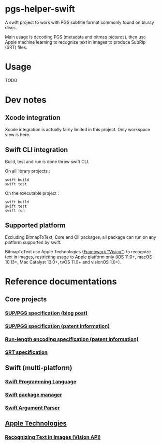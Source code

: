 # pgs-helper-swift
A swift project to work with PGS subtitle format commonly found on bluray discs.

Main usage is decoding PGS (metadata and bitmap pictures), then use Apple machine learning to recognize text in images to produce SubRip (SRT) files.

# Usage

TODO

# Dev notes

## Xcode integration

Xcode integration is actually fairly limited in this project. Only workspace view is here.

## Swift CLI integration

Build, test and run is done throw swift CLI.

On all library projects :

```
swift build
swift test
```

On the executable project :

```
swift build
swift test
swift run
```

## Supported platform

Excluding BitmapToText, Core and Cli packages, all package can run on any platform supported by swift.

BitmapToText use Apple Technologies ([Framework "Vision"](https://developer.apple.com/documentation/vision)) to recognize text in images, restricting
usage to Apple platform only (iOS 11.0+, macOS 10.13+, Mac Catalyst 13.0+, tvOS 11.0+ and visionOS 1.0+).

# Reference documentations

## Core projects

### [SUP/PGS specification (blog post)](https://blog.thescorpius.com/index.php/2017/07/15/presentation-graphic-stream-sup-files-bluray-subtitle-format/)

### [SUP/PGS specification (patent information)](https://encrypted.google.com/patents/US20090185789?cl=da)

### [Run-length encoding specification (patent information)](https://patents.google.com/patent/US7912305)

### [SRT specification](https://docs.fileformat.com/video/srt/)

## Swift (multi-platform)

### [Swift Programming Language](https://docs.swift.org/swift-book/documentation/the-swift-programming-language/)

### [Swift package manager](https://www.swift.org/documentation/package-manager/)

### [Swift Argument Parser](https://swiftpackageindex.com/apple/swift-argument-parser/documentation)

## [Apple Technologies](https://developer.apple.com/documentation/technologies)

### [Recognizing Text in Images (Vision API)](https://developer.apple.com/documentation/vision/recognizing_text_in_images)
